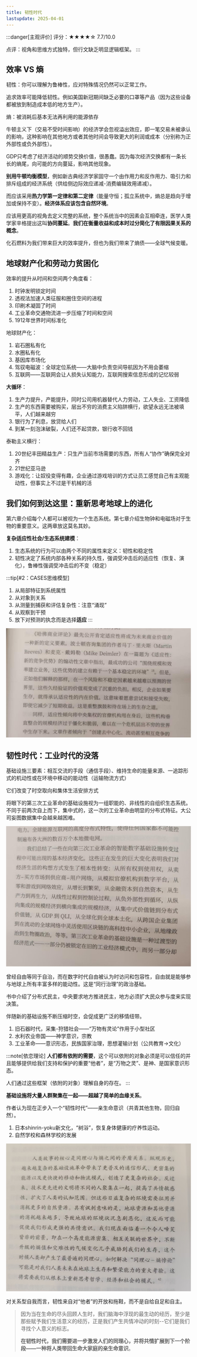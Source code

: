 ```yaml
---
title: 韧性时代
lastupdate: 2025-04-01
---
```


:::danger[主观评价]
评分：★★★★☆ 7.7/10.0

点评：视角和思维方式独特，但行文缺乏明显逻辑框架。
:::

## 效率 VS 熵

韧性：你可以理解为鲁棒性，应对特殊情况仍然可以正常工作。

追求效率可能降低韧性。例如美国新冠期间缺乏必要的口罩等产品（因为这些设备都被放到制造成本低的地方生产）。

熵：被消耗后基本无法再利用的能源依存

牛顿主义下（交易不受时间影响）的经济学会忽视溢出效应，即一笔交易未被承认的影响，这种影响在其他地方或者其他时间会导致更大的利润或成本（分别称为正外部性或负外部性）。

GDP只考虑了经济活动的顺势交换价值，很愚蠢。因为每次经济交换都有一条长长的熵尾，向可能的方向蔓延，影响其他现象。

**别用牛顿均衡模型**，例如新古典经济学家固守一个由作用力和反作用力、吸引力和排斥组成的经济系统（供给侧边际效应递减-消费编辑效用递减）。

而应该采用**热力学第一定律和第二定律**（能量守恒；孤立系统中，熵总是趋向于增加或保持不变）。**经济体系应该包含自然环境**。

应该用更高的视角去定义完整的系统，整个系统当中的因素会互相牵连，医学人类学家辛格提出这叫**协同蔓延**。**我们在衡量收益和成本时过分简化了有限因果关系的概念**。

化石燃料为我们带来巨大的效率提升，但也为我们带来了熵债——全球气候变暖。

## 地球财产化和劳动力贫困化

效率的提升从时间和空间两个角度看：
1. 时钟发明锁定时间
2. 透视法加速人类征服和圈住空间的进程
3. 印刷术凝固了时间
4. 工业革命交通物流进一步压缩了时间和空间
5. 1912年世界时间标准化

地球财产化：
1. 岩石圈私有化
2. 水圈私有化
3. 基因库市场化
4. 驾驭电磁波：全球定位系统——大脑中负责空间导航因为不用会萎缩
5. 互联网——互联网会让人损失认知能力，互联网搜索信息形成的记忆较弱

**大循环**：
1. 生产力提升，产能提升，同时公司用机器替代人力劳动，工人失业、工资降低
2. 生产的东西需要被购买，层出不穷的消费主义陷阱横行，欲望永远无法被填平，人们越来越穷
3. 银行为了利息，放贷给人们
4. 到某一刻泡沫破裂，人们还不起贷款，银行收不回钱

泰勒主义横行：
1. 20世纪丰田精益生产：只生产当前市场需要的东西，所有人“协作”确保完全对齐
2. 21世纪亚马逊
3. 游戏化：让奴役变得有趣，企业通过游戏培训的方式让员工感觉自己有主观能动性，但事实上不过是干机械的活

## 我们如何到达这里：重新思考地球上的进化

第六章介绍每个人都可以被视为一个生态系统。第七章介绍生物钟和电磁场对于生物的重要意义。这两章放这莫名其妙。

**复杂适应性社会/生态系统建模**：
1. 生态系统的行为可以由两个不同的属性来定义：韧性和稳定性
2. 韧性决定了系统内部各种关系的持久性，强调受冲击后的适应性（恢复、演化），鲁棒性强调受冲击后的不变（稳定）

:::tip[#2：CASES思维模型]
1. 从局部特征到系统属性
2. 从对象到关系
3. 从测量到捕获和评估复杂性：注意“涌现”
4. 从观察到干预
5. 放下对预测的执念而是选择**适应**
:::

![s450](../../../assets/images/book3_1.jpg)

## 韧性时代：工业时代的没落

基础设施三要素：相互交流的手段（通信手段）、维持生命的能量来源、一追踪形式的机动性或在环境中移动的能动性（运输物流方式）

它们改变了时空取向和集体生活安排方式

将眼下的第三次工业革命的基础设施视为一组职能的、非线性的自组织生态系统。不同于前两次自上而下，集中式的，这一次的工业革命由明显的分布式特征。大公司妄图数据集中会越来越困难。

![s450](../../../assets/images/book3_2.jpg)

曾经自由等同于自治，而在数字时代自由被认为时访问和包容性，自由就是能够参与地球上所有丰富多样的能动性。这是“同行治理”的政治基础。

书中介绍了分布式民主，中央要求地方推进民主，地方必须扩大民众参与度来实现决策。

伴随新的基础设施不断压缩时空，会促成更广泛的移情纽带。
1. 旧石器时代，采集-狩猎社会——“万物有灵论”作用于小型社区
2. 水利农业帝国——神学意识，宗教
3. 工业革命——意识形态，民族国家治理，思想灌输计划（公共教育->文化）

:::note[依恋理论]
**人们都有依附的需要**，这个可以依附的对象必须是可以信任的并且能够提供给我们支持和保护的重要“他者”，是“万物之灵”、是神、是国家意识形态。

人们通过这些框架（依附的对象）理解自身的存在。
:::

**基础设施将大量人群聚集在一起——超越了简单的血缘关系**。

作者认为现在正步入一个“韧性时代”——亲生命意识（共青其他生物，回归自然）。
1. 日本shinrin-yoku新文化，“树浴”，恢复身体健康的疗养性运动。
2. 自然学校和森林学校的发展

![s450](../../../assets/images/book3_3.jpg)

对关系型自我而言，韧性来自对“他者”的开放和拖鞋，而不是自给自足和自主。

> 因为当在生命的尽头回顾人生时，我们脑海中浮现的最生动的经历，至少是那些赋予我们生活意义的经历，正是我们产生共情冲动的时刻--它们是我们寻找个人意义的标志。
>
> **在韧性时代，我们需要进一步激发人们的同理心，并将共情扩展到下一个阶段——一种将人类带回生命大家庭的亲生命意识**。
